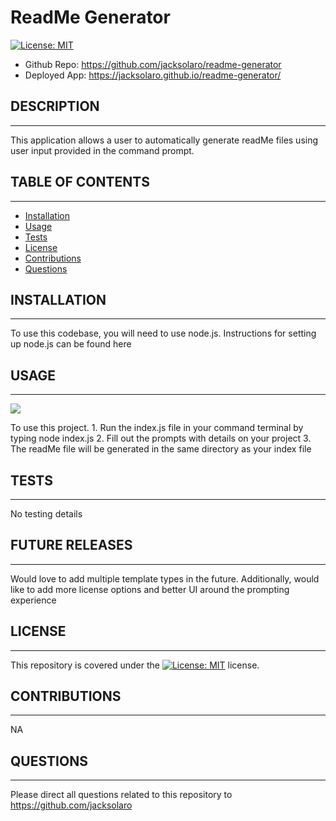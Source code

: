 # ReadMe Generator

[![License: MIT](https://img.shields.io/badge/License-MIT-yellow.svg)](https://opensource.org/licenses/MIT)

- Github Repo: https://github.com/jacksolaro/readme-generator
- Deployed App: https://jacksolaro.github.io/readme-generator/

## DESCRIPTION
---------------------
This application allows a user to automatically generate readMe files using user input provided in the command prompt. 

## TABLE OF CONTENTS
---------------------

* [Installation](#installation)
* [Usage](#usage)
* [Tests](#tests)
* [License](#license)
* [Contributions](#contributions)
* [Questions](#questions)


## INSTALLATION
------------
To use this codebase, you will need to use node.js. Instructions for setting up node.js can be found here

## USAGE
------------

![](./app-demo.gif)

To use this project. 1. Run the index.js file in your command terminal by typing node index.js 2. Fill out the prompts with details on your project 3. The readMe file will be generated in the same directory as your index file


## TESTS
------------
No testing details

## FUTURE RELEASES
------------
Would love to add multiple template types in the future. Additionally, would like to add more license options and better UI around the prompting experience

## LICENSE
------------
This repository is covered under the [![License: MIT](https://img.shields.io/badge/License-MIT-yellow.svg)](https://opensource.org/licenses/MIT) license.

## CONTRIBUTIONS
------------
NA


## QUESTIONS
------------
Please direct all questions related to this repository to https://github.com/jacksolaro